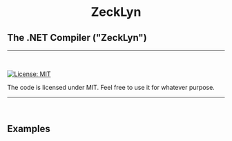 
<h1 align="center">
   ZeckLyn
  <br>
  
  ##  The .NET Compiler ("ZeckLyn")
  
</h1>

<hr>


<br>

[![License: MIT](https://img.shields.io/badge/License-MIT-yellow.svg)](https://github.com/Zeckoxe/ZeckLyn/blob/master/LICENSE)

The code is licensed under MIT. Feel free to use it for whatever purpose.

<hr>
<br>


## Examples
